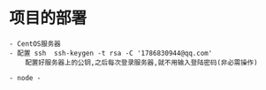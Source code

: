# 项目的部署
    - CentOS服务器
    - 配置 ssh  ssh-keygen -t rsa -C '1786830944@qq.com'
        配置好服务器上的公钥,之后每次登录服务器,就不用输入登陆密码(非必需操作)

    - node -